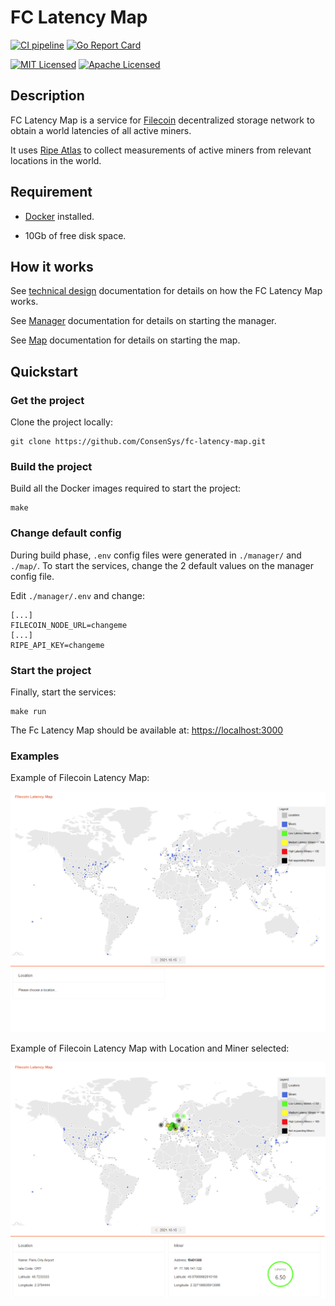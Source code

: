 # FC Latency Map

[![CI pipeline](https://github.com/ConsenSys/fc-latency-map/actions/workflows/workflow.yml/badge.svg)](https://github.com/ConsenSys/fc-latency-map/actions/workflows/workflow.yml)
[![Go Report Card](https://goreportcard.com/badge/github.com/ConsenSys/fc-latency-map)](https://goreportcard.com/report/github.com/ConsenSys/fc-latency-map)

[![MIT Licensed](https://img.shields.io/badge/License-MIT-brightgreen)](/LICENSE-MIT)
[![Apache Licensed](https://img.shields.io/badge/License-APACHE-brightgreen)](/LICENSE-APACHE)

## Description

FC Latency Map is a service for [Filecoin](https://filecoin.io/) decentralized storage network to obtain a world latencies of all active miners.

It uses [Ripe Atlas](https://atlas.ripe.net/) to collect measurements of active miners from relevant locations in the world.

## Requirement

- [Docker](https://docs.docker.com/get-docker/) installed.

- 10Gb of free disk space.

## How it works

See [technical design](./docs/technical-design.md) documentation for details on how the FC Latency Map works.

See [Manager](./manager/README.md) documentation for details on starting the manager.

See [Map](./map/README.md) documentation for details on starting the map.

## Quickstart

### Get the project

Clone the project locally:

```shell
git clone https://github.com/ConsenSys/fc-latency-map.git
```

### Build the project

Build all the Docker images required to start the project:

```shell
make
```

### Change default config

During build phase, `.env` config files were generated in `./manager/` and `./map/`. To start the services, change the 2 default values on the manager config file.

Edit `./manager/.env` and change:

```
[...]
FILECOIN_NODE_URL=changeme
[...]
RIPE_API_KEY=changeme
```

### Start the project

Finally, start the services:

```shell
make run
```

The Fc Latency Map should be available at: [https://localhost:3000](https://localhost:3000)

### Examples

Example of Filecoin Latency Map:

<img src="./docs/images/filecoin-map.png" width="800">

Example of Filecoin Latency Map with Location and Miner selected:

<img src="./docs/images/filecoin-map-miner-selected.png" width="800">
